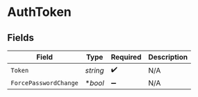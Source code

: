 # AuthToken


## Fields

| Field                 | Type                  | Required              | Description           |
| --------------------- | --------------------- | --------------------- | --------------------- |
| `Token`               | *string*              | :heavy_check_mark:    | N/A                   |
| `ForcePasswordChange` | **bool*               | :heavy_minus_sign:    | N/A                   |